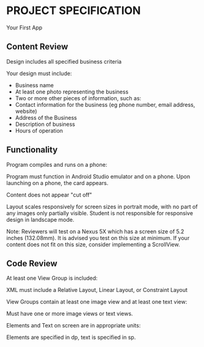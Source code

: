 
# PROJECT SPECIFICATION 
  Your First App

## Content Review

Design includes all specified business criteria

Your design must include:

* Business name
* At least one photo representing the business
* Two or more other pieces of information, such as:
* Contact information for the business (eg phone number, email address, website)
* Address of the Business
* Description of business
* Hours of operation

## Functionality

Program compiles and runs on a phone:

Program must function in Android Studio emulator and on a phone. Upon launching on a phone, the card appears.

Content does not appear "cut off"

Layout scales responsively for screen sizes in portrait mode, with no part of any images only partially visible. Student is not responsible for responsive design in landscape mode.

Note: Reviewers will test on a Nexus 5X which has a screen size of 5.2 inches (132.08mm). It is advised you test on this size at minimum. If your content does not fit on this size, consider implementing a ScrollView.


## Code Review

At least one View Group is included:

XML must include a Relative Layout, Linear Layout, or Constraint Layout

View Groups contain at least one image view and at least one text view:

Must have one or more image views or text views.

Elements and Text on screen are in appropriate units:

Elements are specified in dp, text is specified in sp.






